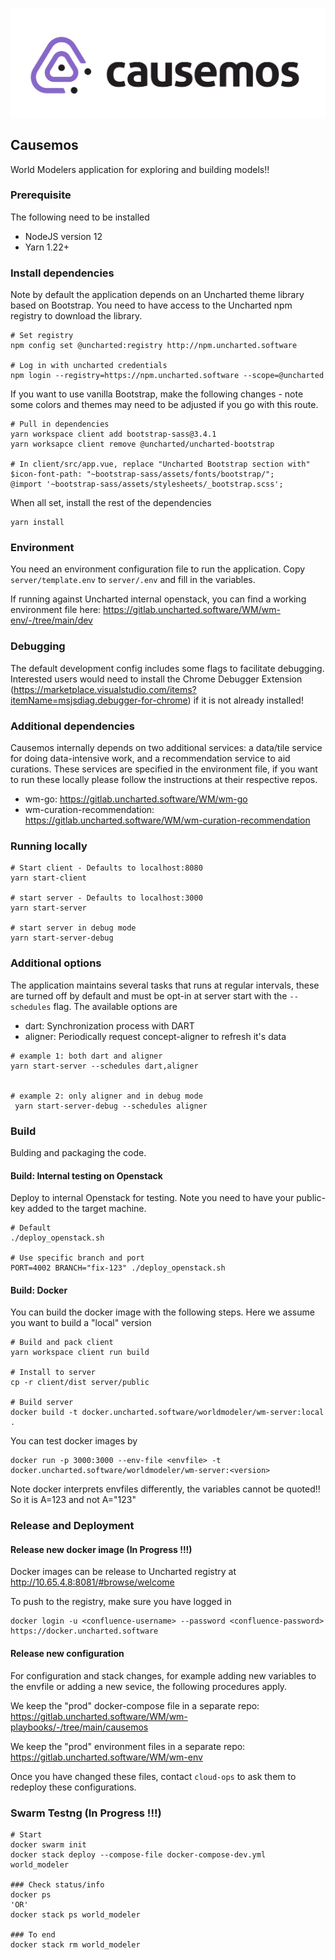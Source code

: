 ![logo](client/src/assets/causemos-logo-colour.svg)


## Causemos
World Modelers application for exploring and building models!!

### Prerequisite
The following need to be installed
- NodeJS version 12
- Yarn 1.22+


### Install dependencies
Note by default the application depends on an Uncharted theme library based on Bootstrap. You need to have access to the Uncharted npm registry to download the library.
```
# Set registry
npm config set @uncharted:registry http://npm.uncharted.software

# Log in with uncharted credentials
npm login --registry=https://npm.uncharted.software --scope=@uncharted
```

If you want to use vanilla Bootstrap, make the following changes - note some colors and themes may need to be adjusted if you go with this route.
```
# Pull in dependencies
yarn workspace client add bootstrap-sass@3.4.1
yarn worksapce client remove @uncharted/uncharted-bootstrap

# In client/src/app.vue, replace "Uncharted Bootstrap section with"
$icon-font-path: "~bootstrap-sass/assets/fonts/bootstrap/";
@import '~bootstrap-sass/assets/stylesheets/_bootstrap.scss';
```

When all set, install the rest of the dependencies
```
yarn install
```


### Environment
You need an  environment configuration file to run the application. Copy `server/template.env` to `server/.env` and fill in the variables.

If running against Uncharted internal openstack, you can find a working environment file here: https://gitlab.uncharted.software/WM/wm-env/-/tree/main/dev

### Debugging
The default development config includes some flags to facilitate debugging. Interested users would need to install the Chrome Debugger Extension (https://marketplace.visualstudio.com/items?itemName=msjsdiag.debugger-for-chrome) if it is not already installed!

### Additional dependencies
Causemos internally depends on two additional services: a data/tile service for doing data-intensive work, and a recommendation service to aid curations. These services are specified in the environment file, if you want to run these locally please follow the instructions at their respective repos.
- wm-go: https://gitlab.uncharted.software/WM/wm-go
- wm-curation-recommendation: https://gitlab.uncharted.software/WM/wm-curation-recommendation


### Running locally
```
# Start client - Defaults to localhost:8080
yarn start-client

# start server - Defaults to localhost:3000
yarn start-server

# start server in debug mode
yarn start-server-debug
```

### Additional options
The application maintains several tasks that runs at regular intervals, these are turned off by default and must be opt-in at server start with the `--schedules` flag. The available options are
- dart: Synchronization process with DART
- aligner: Periodically request concept-aligner to refresh it's data

```
# example 1: both dart and aligner
yarn start-server --schedules dart,aligner


# example 2: only aligner and in debug mode
 yarn start-server-debug --schedules aligner
```


### Build
Bulding and packaging the code.


#### Build: Internal testing on Openstack
Deploy to internal Openstack for testing. Note you need to have your public-key added to the target machine.

```
# Default
./deploy_openstack.sh

# Use specific branch and port
PORT=4002 BRANCH="fix-123" ./deploy_openstack.sh
```

#### Build: Docker
You can build the docker image with the following steps. Here we assume you want to build a "local" version
```
# Build and pack client
yarn workspace client run build

# Install to server
cp -r client/dist server/public

# Build server
docker build -t docker.uncharted.software/worldmodeler/wm-server:local .
```

You can test docker images by
```
docker run -p 3000:3000 --env-file <envfile> -t docker.uncharted.software/worldmodeler/wm-server:<version>
```

Note docker interprets envfiles differently, the variables cannot be quoted!! So it is A=123 and not A="123"


### Release and Deployment
#### Release new docker image (In Progress !!!)
Docker images can be release to Uncharted registry at http://10.65.4.8:8081/#browse/welcome

To push to the registry, make sure you have logged in
```
docker login -u <confluence-username> --password <confluence-password> https://docker.uncharted.software
```

#### Release new configuration
For configuration and stack changes, for example adding new variables to the envfile or adding a new sevice, the following procedures apply.

We keep the "prod" docker-compose file in a separate repo: https://gitlab.uncharted.software/WM/wm-playbooks/-/tree/main/causemos

We keep the "prod" environment files in a separate repo: https://gitlab.uncharted.software/WM/wm-env

Once you have changed these files, contact `cloud-ops` to ask them to redeploy these configurations.



### Swarm Testng (In Progress !!!)
```
# Start
docker swarm init
docker stack deploy --compose-file docker-compose-dev.yml world_modeler

### Check status/info
docker ps
'OR'
docker stack ps world_modeler

### To end
docker stack rm world_modeler
```
